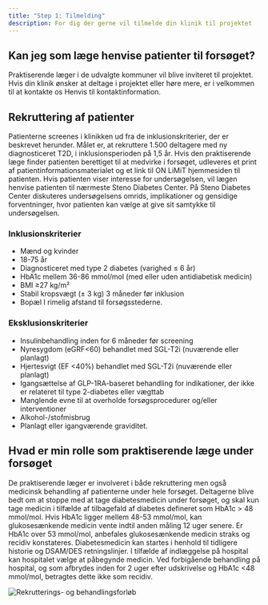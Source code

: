 ```yaml
---
title: "Step 1: Tilmelding"
description: For dig der gerne vil tilmelde din klinik til projektet
---
```


## Kan jeg som læge henvise patienter til forsøget?

Praktiserende læger i de udvalgte kommuner vil blive inviteret til
projektet. Hvis din klinik ønsker at deltage i projektet eller høre
mere, er i velkommen til at kontakte os Henvis til kontaktinformation.

## Rekruttering af patienter

Patienterne screenes i klinikken ud fra de inklusionskriterier, der er
beskrevet herunder. Målet er, at rekruttere 1.500 deltagere med ny
diagnosticeret T2D, i inklusionsperioden på 1,5 år. Hvis den
praktiserende læge finder patienten berettiget til at medvirke i
forsøget, udleveres et print af patientinformationsmaterialet og et link
til ON LiMiT hjemmesiden til patienten. Hvis patienten viser interesse
for undersøgelsen, vil lægen henvise patienten til nærmeste Steno
Diabetes Center. På Steno Diabetes Center diskuteres undersøgelsens
omrids, implikationer og gensidige forventninger, hvor patienten kan
vælge at give sit samtykke til undersøgelsen.

### Inklusionskriterier

-   Mænd og kvinder
-   18-75 år
-   Diagnosticeret med type 2 diabetes (varighed ≤ 6 år)
-   HbA1c mellem 36-86 mmol/mol (med eller uden antidiabetisk medicin)
-   BMI ≥27 kg/m²
-   Stabil kropsvægt (± 3 kg) 3 måneder før inklusion
-   Bopæl I rimelig afstand til forsøgsstederne.

### Eksklusionskriterier

-   Insulinbehandling inden for 6 måneder før screening
-   Nyresygdom (eGRF\<60) behandlet med SGL-T2i (nuværende eller
    planlagt)
-   Hjertesvigt (EF \<40%) behandlet med SGL-T2i (nuværende eller
    planlagt)
-   Igangsættelse af GLP-1RA-baseret behandling for indikationer, der
    ikke er relateret til type 2-diabetes eller vægttab
-   Manglende evne til at overholde forsøgsprocedurer og/eller
    interventioner
-   Alkohol-/stofmisbrug
-   Planlagt eller igangværende graviditet.

## Hvad er min rolle som praktiserende læge under forsøget

De praktiserende læger er involveret i både rekruttering men også
medicinsk behandling af patienterne under hele forsøget. Deltagerne
blive bedt om at stoppe med at tage diabetesmedicin under forsøget, og
skal kun tage medicin i tilfælde af tilbagefald af diabetes defineret
som HbA1c \> 48 mmol/mol. Hvis HbA1c ligger mellem 48-53 mmol/mol, kan
glukosesænkende medicin vente indtil anden måling 12 uger senere. Er
HbA1c over 53 mmol/mol, anbefales glukosesænkende medicin straks og
recidiv konstateres. Diabetesmedicin kan startes i henhold til tidligere
historie og DSAM/DES retningslinjer. I tilfælde af indlæggelse på
hospital kan hospitalet vælge at påbegynde medicin. Ved forbigående
behandling på hospital, og som afbrydes inden for 2 uger efter
udskrivelse og HbA1c \<48 mmol/mol, betragtes dette ikke som recidiv.

![Rekrutterings- og behandlingsforløb](/images/study-recruitment.png)
